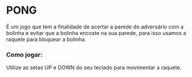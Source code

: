 # PONG

É um jogo que tem a finalidade de acertar a parede do adversário com a bolinha e evitar que a bolinha encoste na sua parede, para isso usamos a raquete para bloquear a bolinha.

### Como jogar:

Utilize as setas UP e DOWN do seu teclado para movimentar a raquete.

